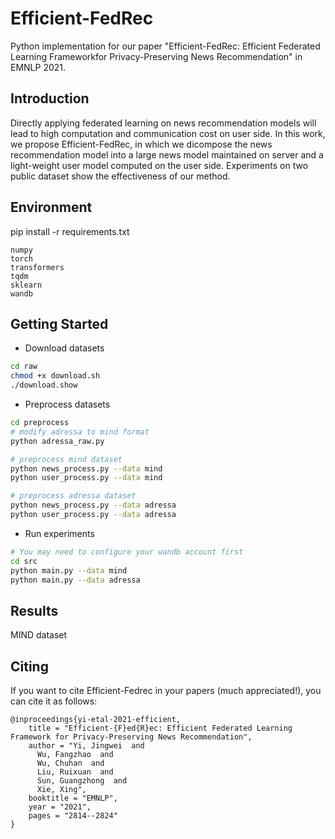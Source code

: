 # Efficient-FedRec
Python implementation for our paper "Efficient-FedRec: Efficient Federated Learning Frameworkfor Privacy-Preserving News Recommendation" in EMNLP 2021.

## Introduction
Directly applying federated learning on news recommendation models will lead to high computation and communication cost on user side.
In this work, we propose Efficient-FedRec, in which we dicompose the news recommendation model into a large news model maintained on server and a light-weight user model computed on the user side.
Experiments on two public dataset show the effectiveness of our method.


## Environment
pip install -r requirements.txt
```
numpy
torch
transformers
tqdm
sklearn
wandb
```

## Getting Started
* Download datasets 
```bash
cd raw
chmod +x download.sh
./download.show
```
* Preprocess datasets 
```bash
cd preprocess
# modify adressa to mind format
python adressa_raw.py

# preprocess mind dataset
python news_process.py --data mind
python user_process.py --data mind

# preprocess adressa dataset
python news_process.py --data adressa
python user_process.py --data adressa
```

* Run experiments
```bash
# You may need to configure your wandb account first
cd src
python main.py --data mind
python main.py --data adressa
```


## Results
MIND dataset


## Citing
If you want to cite Efficient-Fedrec in your papers (much appreciated!), you can cite it as follows:
```
@inproceedings{yi-etal-2021-efficient,
    title = "Efficient-{F}ed{R}ec: Efficient Federated Learning Framework for Privacy-Preserving News Recommendation",
    author = "Yi, Jingwei  and
      Wu, Fangzhao  and
      Wu, Chuhan  and
      Liu, Ruixuan  and
      Sun, Guangzhong  and
      Xie, Xing",
    booktitle = "EMNLP",
    year = "2021",
    pages = "2814--2824"
}
```
